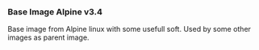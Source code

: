 ### Base Image Alpine v3.4
Base image from Alpine linux with some usefull soft. Used by some other images as parent image.
